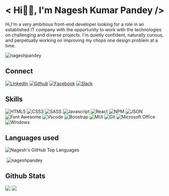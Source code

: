 # **\< Hi👩‍💻, I'm Nagesh Kumar Pandey \/>**
Hi,I'm a very ambitious front-end developer looking for a role in an established IT company with the opportunity to work with the technologies on challenging and diverse projects. I'm quietly confident, naturally curious, and perpetually working on improving my chops one design problem at a time.

<p align="left"> <img src="https://komarev.com/ghpvc/?username=nagesh1401&label=Profile%20views&color=0e75b6&style=flat" alt="nageshpandey" /> </p>

## Connect
[![LinkedIn](https://img.shields.io/badge/LinkedIn-0077B5?style=for-the-badge&logo=linkedin&logoColor=white)](https://www.linkedin.com/in/nageshpandey/)
[![Github](https://img.shields.io/badge/GitHub-100000?style=for-the-badge&logo=github&logoColor=white)](https://github.com/nageshpandey)
[![Facebook](https://img.shields.io/badge/Facebook-1877F2?style=for-the-badge&logo=facebook&logoColor=white)](https://www.facebook.com/nagesh.pandey.9083)
[![Slack](https://img.shields.io/badge/Slack-4A154B?style=for-the-badge&logo=slack&logoColor=white)](https://app.slack.com/client/TN7HY14KE/D03ATSTRBJS)

## Skills
![HTML5](https://img.shields.io/badge/HTML5-E34F26?style=for-the-badge&logo=html5&logoColor=white)
![CSS3](https://img.shields.io/badge/CSS3-1572B6?style=for-the-badge&logo=css3&logoColor=white)
![SASS](https://img.shields.io/badge/Sass-CC6699?style=for-the-badge&logo=sass&logoColor=white)
![Javascript](https://img.shields.io/badge/JavaScript-323330?style=for-the-badge&logo=javascript&logoColor=F7DF1E)
![React](https://img.shields.io/badge/React-20232A?style=for-the-badge&logo=react&logoColor=61DAFB)
![NPM](https://img.shields.io/badge/npm-CB3837?style=for-the-badge&logo=npm&logoColor=white)
![JSON](https://img.shields.io/badge/json-5E5C5C?style=for-the-badge&logo=json&logoColor=white)
![Font Awesome](https://img.shields.io/badge/Font_Awesome-339AF0?style=for-the-badge&logo=fontawesome&logoColor=white)
![Vscode](https://img.shields.io/badge/Visual_Studio_Code-0078D4?style=for-the-badge&logo=visual%20studio%20code&logoColor=white)
![Boostrap](https://img.shields.io/badge/Bootstrap-563D7C?style=for-the-badge&logo=bootstrap&logoColor=white)
![MUI](https://img.shields.io/badge/MUI-%230081CB.svg?style=for-the-badge&logo=mui&logoColor=white)
![Git](https://img.shields.io/badge/GIT-E44C30?style=for-the-badge&logo=git&logoColor=white)
![Microsoft Office](https://img.shields.io/badge/Microsoft_Office-D83B01?style=for-the-badge&logo=microsoft-office&logoColor=white)
![Windows](https://img.shields.io/badge/Windows-0078D6?style=for-the-badge&logo=windows&logoColor=white)



## Languages used
<img alt="Nagesh's GitHub Top Languages" src="https://github-readme-stats-anuraghazra1.vercel.app/api/top-langs/?username=nageshpandey&langs_count=10&layout=compact&theme=radical" /> <p>&nbsp;<img align="center" src="https://github-readme-stats.vercel.app/api?username=nageshpandey&show_icons=true&theme=radical&locale=en" alt="nageshpandey" /></p>

## Github Stats
![](https://github-profile-trophy.vercel.app/?username=nageshpandey)
![](https://activity-graph.herokuapp.com/graph?username=nageshpandey&theme=xcode)
